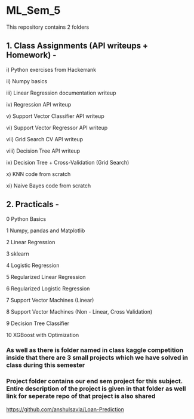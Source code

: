 # ML_Sem_5

This repository contains 2 folders

## 1. Class Assignments (API writeups + Homework) - 

i) Python exercises from Hackerrank

ii) Numpy basics

iii) Linear Regression documentation writeup

iv) Regression API writeup

v) Support Vector Classifier API writeup

vi) Support Vector Regressor API writeup

vii) Grid Search CV API writeup

viii) Decision Tree API writeup

ix) Decision Tree + Cross-Validation (Grid Search)

x) KNN code from scratch

xi) Naive Bayes code from scratch

## 2. Practicals - 

0 Python Basics

1 Numpy, pandas and Matplotlib

2 Linear Regression

3 sklearn

4 Logistic Regression

5 Regularized Linear Regression

6 Regularized Logistic Regression

7 Support Vector Machines (Linear)

8 Support Vector Machines (Non - Linear, Cross Validation)

9 Decision Tree Classifier

10 XGBoost with Optimization 

### As well as there is folder named in class kaggle competition inside that there are 3 small projects which we have solved in class during this semester

### Project folder contains our end sem project for this subject. Entire description of the project is given in that folder as well link for seperate repo of that project is also shared

https://github.com/anshulsavla/Loan-Prediction
